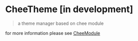 # CheeTheme [in development]

> a theme manager based on chee module

for more information please see [CheeModule](url=https://github.com/magnagroup/CheeModule)
